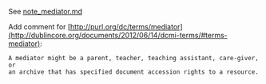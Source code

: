 See [note_mediator.md](../blob/master/proposals/2018_iso-related/note_mediator.md)

Add comment for [http://purl.org/dc/terms/mediator](http://dublincore.org/documents/2012/06/14/dcmi-terms/#terms-mediator):
    
    A mediator might be a parent, teacher, teaching assistant, care-giver, or
    an archive that has specified document accession rights to a resource.

